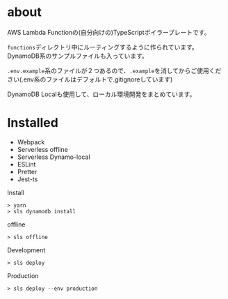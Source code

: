 # about
AWS Lambda Functionの(自分向けの)TypeScriptボイラープレートです。  

`functions`ディレクトリ中にルーティングするように作られています。
DynamoDB系のサンプルファイルも入っています。

`.env.example`系のファイルが２つあるので、`.example`を消してからご使用ください(.env系のファイルはデフォルトで.gitignoreしています)

DynamoDB Localも使用して、ローカル環境開発をまとめています。

# Installed
- Webpack
- Serverless offline
- Serverless Dynamo-local
- ESLint
- Pretter
- Jest-ts


Install
```
> yarn
> sls dynamodb install
```

offline

```
> sls offline
```


Development
```
> sls deploy
```

Production
```
> sls deploy --env production
```
